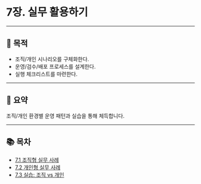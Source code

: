 # 7장. 실무 활용하기

---

## 🎯 목적
- 조직/개인 시나리오를 구체화한다.  
- 운영/검수/배포 프로세스를 설계한다.  
- 실행 체크리스트를 마련한다.  

---

## 📌 요약
조직/개인 환경별 운영 패턴과 실습을 통해 체득합니다.

---

## 📚 목차
- [7.1 조직형 실무 사례](./7-1-org-cases.md)
- [7.2 개인형 실무 사례](./7-2-individual-cases.md)
- [7.3 실습: 조직 vs 개인](./7-3-workshop.md)

